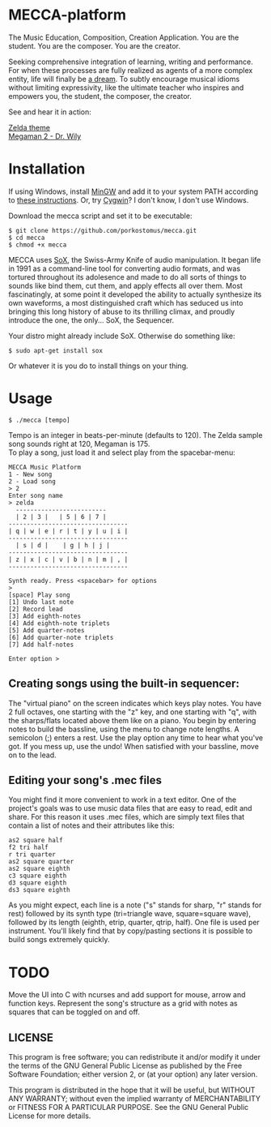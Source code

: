 # MECCA-platform

The Music Education, Composition, Creation Application.
You are the student.
You are the composer.
You are the creator.

Seeking comprehensive integration of learning, writing and performance. For when these processes are fully realized as agents of a more complex entity, life will finally be [a dream](https://www.youtube.com/watch?v=0TgrorCZg80). To subtly encourage musical idioms without limiting expressivity, like the ultimate teacher who inspires and empowers you, the student, the composer, the creator.

See and hear it in action:

[Zelda theme](https://www.youtube.com/watch?v=m_t79-4WlE8)  
[Megaman 2 - Dr. Wily](https://www.youtube.com/watch?v=b2-qQKJRWdo)

# Installation

If using Windows, install [MinGW](http://www.mingw.org/) and add it to your system PATH according to [these instructions](http://www.computerhope.com/issues/ch000549.htm).
Or, try [Cygwin](https://www.cygwin.com/)? I don't know, I don't use Windows.

Download the mecca script and set it to be executable:

    $ git clone https://github.com/porkostomus/mecca.git
    $ cd mecca
    $ chmod +x mecca
    
MECCA uses [SoX](http://sox.sourceforge.net/), the Swiss-Army Knife of audio manipulation. It began life in 1991 as a command-line tool for converting audio formats, and was tortured throughout its adolesence and made to do all sorts of things to sounds like bind them, cut them, and apply effects all over them. Most fascinatingly, at some point it developed the ability to actually synthesize its own waveforms, a most distinguished craft which has seduced us into bringing this long history of abuse to its thrilling climax, and proudly introduce the one, the only... SoX, the Sequencer.

Your distro might already include SoX. Otherwise do something like:

    $ sudo apt-get install sox

Or whatever it is you do to install things on your thing.

# Usage
    
    $ ./mecca [tempo]
    
Tempo is an integer in beats-per-minute (defaults to 120).
The Zelda sample song sounds right at 120, Megaman is 175.  
To play a song, just load it and select play from the spacebar-menu:

    MECCA Music Platform
    1 - New song
    2 - Load song
    > 2
    Enter song name
    > zelda
      -------------------------
      | 2 | 3 |   | 5 | 6 | 7 |
    ---------------------------------
    | q | w | e | r | t | y | u | i |
    ---------------------------------
      | s | d |    | g | h | j |
    ---------------------------------
    | z | x | c | v | b | n | m | , |
    ---------------------------------

    Synth ready. Press <spacebar> for options
    > 
    [space] Play song
    [1] Undo last note
    [2] Record lead
    [3] Add eighth-notes
    [4] Add eighth-note triplets
    [5] Add quarter-notes
    [6] Add quarter-note triplets
    [7] Add half-notes

    Enter option >

## Creating songs using the built-in sequencer:
    
The "virtual piano" on the screen indicates which keys play notes.
You have 2 full octaves, one starting with the "z" key, and one starting with "q", with the sharps/flats located above them like on a piano.
You begin by entering notes to build the bassline, using the menu to change note lengths. A semicolon (;) enters a rest. Use the play option any time to hear what you've got.
If you mess up, use the undo! When satisfied with your bassline, move on to the lead.

## Editing your song's .mec files

You might find it more convenient to work in a text editor. One of the project's goals was to use music data files that are easy to read, edit and share. For this reason it uses .mec files, which are simply text files that contain a list of notes and their attributes like this:

    as2 square half
    f2 tri half
    r tri quarter
    as2 square quarter
    as2 square eighth
    c3 square eighth
    d3 square eighth
    ds3 square eighth   
    
As you might expect, each line is a note ("s" stands for sharp, "r" stands for rest) followed by its synth type (tri=triangle wave, square=square wave), followed by its length (eighth, etrip, quarter, qtrip, half).  One file is used per instrument. You'll likely find that by copy/pasting sections it is possible to build songs extremely quickly.

# TODO

Move the UI into C with ncurses and add support for mouse, arrow and function keys.
Represent the song's structure as a grid with notes as squares that can be toggled on and off.

## LICENSE

This program is free software; you can redistribute it and/or modify it under the terms of the GNU General Public License as published by the Free Software Foundation; either version 2, or (at your option) any later version.

This program is distributed in the hope that it will be useful, but WITHOUT ANY WARRANTY; without even the implied warranty of MERCHANTABILITY or FITNESS FOR A PARTICULAR PURPOSE. See the GNU General Public License for more details.
